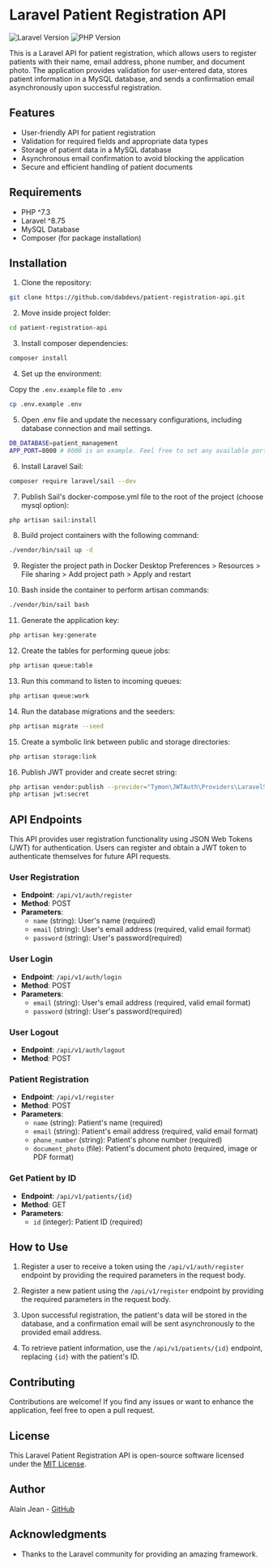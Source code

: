 # Laravel Patient Registration API

![Laravel Version](https://img.shields.io/badge/Laravel-8.x-red)
![PHP Version](https://img.shields.io/badge/PHP-^7.4-blue)

This is a Laravel API for patient registration, which allows users to register patients with their name, email address, phone number, and document photo. The application provides validation for user-entered data, stores patient information in a MySQL database, and sends a confirmation email asynchronously upon successful registration.

## Features

-   User-friendly API for patient registration
-   Validation for required fields and appropriate data types
-   Storage of patient data in a MySQL database
-   Asynchronous email confirmation to avoid blocking the application
-   Secure and efficient handling of patient documents

## Requirements

-   PHP ^7.3
-   Laravel ^8.75
-   MySQL Database
-   Composer (for package installation)

## Installation

1. Clone the repository:

```bash
git clone https://github.com/dabdevs/patient-registration-api.git
```


2. Move inside project folder:

```bash
cd patient-registration-api
```


3. Install composer dependencies:

```bash
composer install
```


4. Set up the environment:

Copy the `.env.example` file to `.env` 

```bash
cp .env.example .env
```

5. Open .env file and update the necessary configurations, including database connection and mail settings.


```bash
DB_DATABASE=patient_management
APP_PORT=8000 # 8000 is an example. Feel free to set any available port on your machine
```


6. Install Laravel Sail:

```bash
composer require laravel/sail --dev
```


7. Publish Sail's docker-compose.yml file to the root of the project (choose mysql option):

```bash
php artisan sail:install
```


8. Build project containers with the following command:

```bash
./vendor/bin/sail up -d
```


9. Register the project path in Docker Desktop
   Preferences > Resources > File sharing > Add project path > Apply and restart


10. Bash inside the container to perform artisan commands:

```bash
./vendor/bin/sail bash
```


11. Generate the application key:

```bash
php artisan key:generate
```


12. Create the tables for performing queue jobs:

```bash
php artisan queue:table
```


13. Run this command to listen to incoming queues:

```bash
php artisan queue:work
```


14. Run the database migrations and the seeders:

```bash
php artisan migrate --seed
```


15. Create a symbolic link between public and storage directories:

```bash
php artisan storage:link
```

16. Publish JWT provider and create secret string:

```bash
php artisan vendor:publish --provider="Tymon\JWTAuth\Providers\LaravelServiceProvider"
php artisan jwt:secret
```


## API Endpoints
This API provides user registration functionality using JSON Web Tokens (JWT) for authentication. Users can register and obtain a JWT token to authenticate themselves for future API requests.

### User Registration

-   **Endpoint**: `/api/v1/auth/register`
-   **Method**: POST
-   **Parameters**:
    -   `name` (string): User's name (required)
    -   `email` (string): User's email address (required, valid email format)
    -   `password` (string): User's password(required)

### User Login

-   **Endpoint**: `/api/v1/auth/login`
-   **Method**: POST
-   **Parameters**:
    -   `email` (string): User's email address (required, valid email format)
    -   `password` (string): User's password(required)

### User Logout

-   **Endpoint**: `/api/v1/auth/logout`
-   **Method**: POST

### Patient Registration

-   **Endpoint**: `/api/v1/register`
-   **Method**: POST
-   **Parameters**:
    -   `name` (string): Patient's name (required)
    -   `email` (string): Patient's email address (required, valid email format)
    -   `phone_number` (string): Patient's phone number (required)
    -   `document_photo` (file): Patient's document photo (required, image or PDF format)

### Get Patient by ID

-   **Endpoint**: `/api/v1/patients/{id}`
-   **Method**: GET
-   **Parameters**:
    -   `id` (integer): Patient ID (required)

## How to Use

1. Register a user to receive a token using the `/api/v1/auth/register` endpoint by providing the required parameters in the request body. 

2. Register a new patient using the `/api/v1/register` endpoint by providing the required parameters in the request body.

3. Upon successful registration, the patient's data will be stored in the database, and a confirmation email will be sent asynchronously to the provided email address.

4. To retrieve patient information, use the `/api/v1/patients/{id}` endpoint, replacing `{id}` with the patient's ID.

## Contributing

Contributions are welcome! If you find any issues or want to enhance the application, feel free to open a pull request.

## License

This Laravel Patient Registration API is open-source software licensed under the [MIT License](LICENSE).

## Author

Alain Jean - [GitHub](https://github.com/dabdevs)

## Acknowledgments

-   Thanks to the Laravel community for providing an amazing framework.
